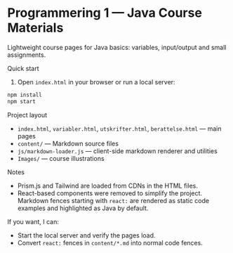 # Programmering 1 — Java Course Materials

Lightweight course pages for Java basics: variables, input/output and small assignments.

Quick start

1. Open `index.html` in your browser or run a local server:

```bash
npm install
npm start
```

Project layout

- `index.html`, `variabler.html`, `utskrifter.html`, `berattelse.html` — main pages
- `content/` — Markdown source files
- `js/markdown-loader.js` — client-side markdown renderer and utilities
- `Images/` — course illustrations

Notes

- Prism.js and Tailwind are loaded from CDNs in the HTML files.
- React-based components were removed to simplify the project. Markdown fences starting with `react:` are rendered as static code examples and highlighted as Java by default.

If you want, I can:
- Start the local server and verify the pages load.
- Convert `react:` fences in `content/*.md` into normal code fences.